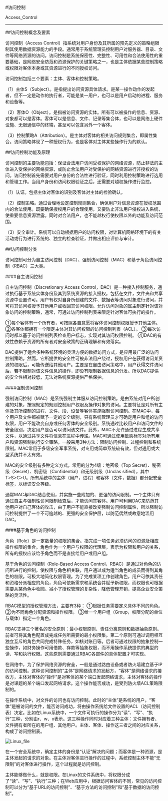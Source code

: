 #访问控制

Access_Control

---

##访问控制概念及要素

访问控制（Access Control）指系统对用户身份及其所属的预先定义的策略组限制其使用数据资源能力的手段。通常用于系统管理员控制用户对服务器、目录、文件等网络资源的访问。访问控制是系统保密性、完整性、可用性和合法使用性的重要基础，是网络安全防范和资源保护的关键策略之一，也是主体依据某些控制策略或权限对客体本身或其资源进行的不同授权访问。

访问控制包括三个要素：主体、客体和控制策略。

（1）主体S（Subject）。是指提出访问资源具体请求。是某一操作动作的发起者，但不一定是动作的执行者，可能是某一用户，也可以是用户启动的进程、服务和设备等。

（2）客体O（Object）。是指被访问资源的实体。所有可以被操作的信息、资源、对象都可以是客体。客体可以是信息、文件、记录等集合体，也可以是网络上硬件设施、无限通信中的终端，甚至可以包含另外一个客体。

（3）控制策略A（Attribution）。是主体对客体的相关访问规则集合，即属性集合。访问策略体现了一种授权行为，也是客体对主体某些操作行为的默认。

##访问控制功能及原理

访问控制的主要功能包括：保证合法用户访问受权保护的网络资源，防止非法的主体进入受保护的网络资源，或防止合法用户对受保护的网络资源进行非授权的访问。访问控制首先需要对用户身份的合法性进行验证，同时利用控制策略进行选用和管理工作。当用户身份和访问权限验证之后，还需要对越权操作进行监控。

（1）认证。包括主体对客体的识别及客体对主体的检验确认。

（2）控制策略。通过合理地设定控制规则集合，确保用户对信息资源在授权范围内的合法使用。既要确保授权用户的合理使用，又要防止非法用户侵权进入系统，使重要信息资源泄露。同时对合法用户，也不能越权行使权限以外的功能及访问范围。

（3）安全审计。系统可以自动根据用户的访问权限，对计算机网络环境下的有关活动或行为进行系统的、独立的检查验证，并做出相应评价与审计。

##访问控制分类

访问控制可分为自主访问控制（DAC）、强制访问控制（MAC）和基于角色访问控制（RBAC）三大类。

####自主访问控制

自主访问控制（Discretionary Access Control，DAC）是一种接入控制服务，通过执行基于系统实体身份及其到系统资源的接入授权。包括在文件，文件夹和共享资源中设置许可。用户有权对自身所创建的文件、数据表等访问对象进行访问，并可将其访问权授予其他用户或收回其访问权限。允许访问对象的属主制定针对该对象访问的控制策略，通常，可通过访问控制列表来限定针对客体可执行的操作。

①每个客体有一个所有者，可按照各自意愿将客体访问控制权限授予其他主体。
②各客体都拥有一个限定主体对其访问权限的访问控制列表（ACL）。
③每次访问时都以基于访问控制列表检查用户标志，实现对其访问权限控制。
④DAC的有效性依赖于资源的所有者对安全政策的正确理解和有效落实。

DAC提供了适合多种系统环境的灵活方便的数据访问方式，是应用最广泛的访问控制策略。然而，它所提供的安全性可被非法用户绕过，授权用户在获得访问某资源的权限后，可能传送给其他用户。主要是在自由访问策略中，用户获得文件访问后，若不限制对该文件信息的操作，即没有限制数据信息的分发。所以DAC提供的安全性相对较低，无法对系统资源提供严格保护。

####强制访问控制

强制访问控制（MAC）是系统强制主体服从访问控制策略。是由系统对用户所创建的对象，按照规定的规则控制用户权限及操作对象的访问。主要特征是对所有主体及其所控制的进程、文件、段、设备等客体实施强制访问控制。在MAC中，每个用户及文件都被赋予一定的安全级别，只有系统管理员才可确定用户和组的访问权限，用户不能改变自身或任何客体的安全级别。系统通过比较用户和访问文件的安全级别，决定用户是否可以访问该文件。此外，MAC不允许通过进程生成共享文件，以通过共享文件将信息在进程中传递。MAC可通过使用敏感标签对所有用户和资源强制执行安全策略，一般采用3种方法：限制访问控制、过程控制和系统限制。MAC常用于多级安全军事系统，对专用或简单系统较有效，但对通用或大型系统并不太有效。

MAC的安全级别有多种定义方式，常用的分为4级：绝密级（Top Secret）、秘密级（Secret）、机密级（Confidential）和无级别级（Unclas sified），其中T>S>C>U。所有系统中的主体（用户，进程）和客体（文件，数据）都分配安全标签，以标识安全等级。

通常MAC与DAC结合使用，并实施一些附加的、更强的访问限制。一个主体只有通过自主与强制性访问限制检查后，才能访问其客体。用户可利用DAC来防范其他用户对自己客体的攻击，由于用户不能直接改变强制访问控制属性，所以强制访问控制提供了一个不可逾越的、更强的安全保护层，以防范偶然或故意地滥用DAC。

####基于角色的访问控制

角色（Role）是一定数量的权限的集合。指完成一项任务必须访问的资源及相应操作权限的集合。角色作为一个用户与权限的代理层，表示为权限和用户的关系，所有的授权应该给予角色而不是直接给用户或用户组。

基于角色的访问控制（Role-Based Access Control，RBAC）是通过对角色的访问所进行的控制。使权限与角色相关联，用户通过成为适当角色的成员而得到其角色的权限。可极大地简化权限管理。为了完成某项工作创建角色，用户可依其责任和资格分派相应的角色，角色可依新需求和系统合并赋予新权限，而权限也可根据需要从某角色中收回。减小了授权管理的复杂性，降低管理开销，提高企业安全策略的灵活性。

RBAC模型的授权管理方法，主要有3种：
①根据任务需要定义具体不同的角色。
②为不同角色分配资源和操作权限。
③给一个用户组（Group，权限分配的单位与载体）指定一个角色。

RBAC支持三个著名的安全原则：最小权限原则、责任分离原则和数据抽象原则。前者可将其角色配置成完成任务所需要的最小权限集。第二个原则可通过调用相互独立互斥的角色共同完成特殊任务，如核对账目等。后者可通过权限的抽象控制一些操作，如财务操作可用借款、存款等抽象权限，而不用操作系统提供的典型的读、写和执行权限。这些原则需要通过RBAC各部件的具体配置才可实现。

在网络中，为了保护网络资源的安全，一般是通过路由设备或者防火墙建立基于IP的访问控制。这种访问控制的“主体”是网络请求的发起方，“客体”是网络请求的接收方，主体对客体的“操作”是对客体的某个端口发起网络请求，主体对客体的操作是对课题的某个端口发起网络请求。这个操作能否成功，是受到防火墙ACL策略限制的。

在操作系统中，对文件的访问也有访问控制。此时的“主体”是系统的用户，“客体”是被访问的文件，能否访问成功，将由操作系统给文件设置的ACL（访问控制表）决定。比如在Linux系统中，一个文件可执行的操作分为“读”、“写”、“执行”三种，分别由r、w、x表示。这三种操作同时对应着三种主体：文件拥有者、文件拥有者所在的用户组、其他用户。主体、客体、操作这三者之间的对应关系，构成了访问控制表。

![Linux_file](img/Linux_file.jpg)

在一个安全系统中，确定主体的身份是“认证”解决的问题；而客体是一种资源，是主体发起的请求的对象。在主体对客体进行操作的过程中，系统控制主体不能“无限制”的对客体进行操作，这个过程就是访问控制。

主体能够做什么，就是权限。在Linux的文件系统中，将权限分成了“读”、“写”、“执行”三种；在Web应用中，根据访问客体的不同，常见的访问控制可以分为“基于URL的访问控制”、“基于方法的访问控制”和“基于数据的访问控制”。
